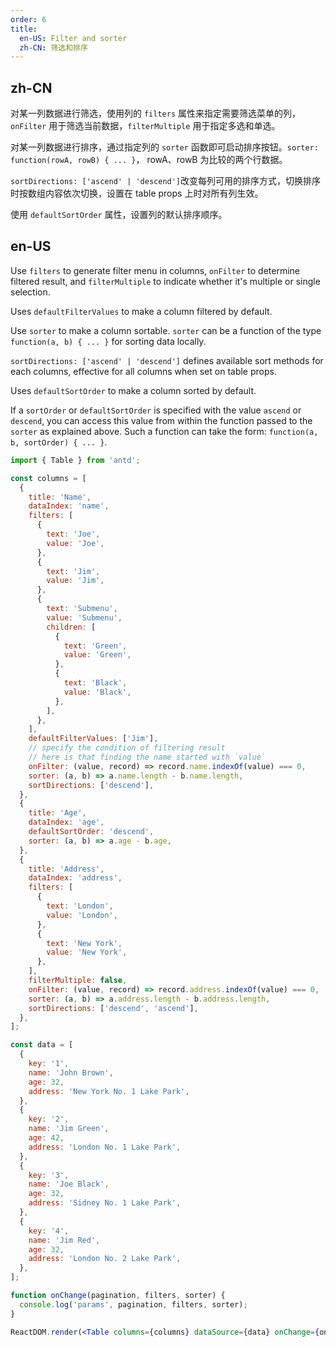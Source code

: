```yaml
---
order: 6
title:
  en-US: Filter and sorter
  zh-CN: 筛选和排序
---
```


## zh-CN

对某一列数据进行筛选，使用列的 `filters` 属性来指定需要筛选菜单的列，`onFilter` 用于筛选当前数据，`filterMultiple` 用于指定多选和单选。

对某一列数据进行排序，通过指定列的 `sorter` 函数即可启动排序按钮。`sorter: function(rowA, rowB) { ... }`， rowA、rowB 为比较的两个行数据。

`sortDirections: ['ascend' | 'descend']`改变每列可用的排序方式，切换排序时按数组内容依次切换，设置在 table props 上时对所有列生效。

使用 `defaultSortOrder` 属性，设置列的默认排序顺序。

## en-US

Use `filters` to generate filter menu in columns, `onFilter` to determine filtered result, and `filterMultiple` to indicate whether it's multiple or single selection.

Uses `defaultFilterValues` to make a column filtered by default.

Use `sorter` to make a column sortable. `sorter` can be a function of the type `function(a, b) { ... }` for sorting data locally.

`sortDirections: ['ascend' | 'descend']` defines available sort methods for each columns, effective for all columns when set on table props.

Uses `defaultSortOrder` to make a column sorted by default.

If a `sortOrder` or `defaultSortOrder` is specified with the value `ascend` or `descend`, you can access this value from within the function passed to the `sorter` as explained above. Such a function can take the form: `function(a, b, sortOrder) { ... }`.

```jsx
import { Table } from 'antd';

const columns = [
  {
    title: 'Name',
    dataIndex: 'name',
    filters: [
      {
        text: 'Joe',
        value: 'Joe',
      },
      {
        text: 'Jim',
        value: 'Jim',
      },
      {
        text: 'Submenu',
        value: 'Submenu',
        children: [
          {
            text: 'Green',
            value: 'Green',
          },
          {
            text: 'Black',
            value: 'Black',
          },
        ],
      },
    ],
    defaultFilterValues: ['Jim'],
    // specify the condition of filtering result
    // here is that finding the name started with `value`
    onFilter: (value, record) => record.name.indexOf(value) === 0,
    sorter: (a, b) => a.name.length - b.name.length,
    sortDirections: ['descend'],
  },
  {
    title: 'Age',
    dataIndex: 'age',
    defaultSortOrder: 'descend',
    sorter: (a, b) => a.age - b.age,
  },
  {
    title: 'Address',
    dataIndex: 'address',
    filters: [
      {
        text: 'London',
        value: 'London',
      },
      {
        text: 'New York',
        value: 'New York',
      },
    ],
    filterMultiple: false,
    onFilter: (value, record) => record.address.indexOf(value) === 0,
    sorter: (a, b) => a.address.length - b.address.length,
    sortDirections: ['descend', 'ascend'],
  },
];

const data = [
  {
    key: '1',
    name: 'John Brown',
    age: 32,
    address: 'New York No. 1 Lake Park',
  },
  {
    key: '2',
    name: 'Jim Green',
    age: 42,
    address: 'London No. 1 Lake Park',
  },
  {
    key: '3',
    name: 'Joe Black',
    age: 32,
    address: 'Sidney No. 1 Lake Park',
  },
  {
    key: '4',
    name: 'Jim Red',
    age: 32,
    address: 'London No. 2 Lake Park',
  },
];

function onChange(pagination, filters, sorter) {
  console.log('params', pagination, filters, sorter);
}

ReactDOM.render(<Table columns={columns} dataSource={data} onChange={onChange} />, mountNode);
```
